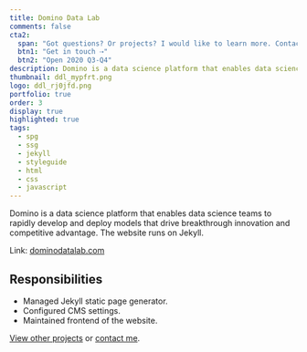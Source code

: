 ```yaml
---
title: Domino Data Lab
comments: false
cta2:
  span: "Got questions? Or projects? I would like to learn more. Contact me today!"
  btn1: "Get in touch ⇢"
  btn2: "Open 2020 Q3-Q4"
description: Domino is a data science platform that enables data science teams to rapidly develop and deploy models that drive breakthrough innovation and competitive advantage.
thumbnail: ddl_mypfrt.png
logo: ddl_rj0jfd.png
portfolio: true
order: 3
display: true
highlighted: true
tags:
  - spg
  - ssg
  - jekyll
  - styleguide
  - html
  - css
  - javascript
---
```


Domino is a data science platform that enables data science teams to rapidly develop and deploy models that drive breakthrough innovation and competitive advantage. The website runs on Jekyll.

Link: [dominodatalab.com](//www.dominodatalab.com)

## Responsibilities

- Managed Jekyll static page generator.
- Configured CMS settings.
- Maintained frontend of the website.

[View other projects](/portfolio/) or [contact me](/contact/).
